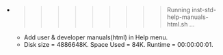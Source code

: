 * >>>>>>>>> Running inst-std-help-manuals-html.sh ...
  * Add user & developer manuals(html) in Help menu.
  * Disk size = 4886648K. Space Used = 84K. Runtime = 00:00:00:01.
